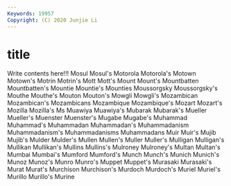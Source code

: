 ```yaml
---
Keywords: 19957
Copyright: (C) 2020 Junjie Li
---
```


# title

Write contents here!!!
Mosul 
Mosul's 
Motorola
Motorola's 
Motown 
Motown's 
Motrin 
Motrin's 
Mott 
Mott's 
Mount 
Mount's 
Mountbatten
Mountbatten's 
Mountie 
Mountie's 
Mounties 
Moussorgsky 
Moussorgsky's 
Mouthe 
Mouthe's 
Mouton 
Mouton's
Mowgli 
Mowgli's 
Mozambican 
Mozambican's 
Mozambicans 
Mozambique 
Mozambique's 
Mozart 
Mozart's 
Mozilla
Mozilla's 
Ms 
Muawiya 
Muawiya's 
Mubarak 
Mubarak's 
Mueller 
Mueller's 
Muenster 
Muenster's
Mugabe 
Mugabe's 
Muhammad 
Muhammad's 
Muhammadan 
Muhammadan's 
Muhammadanism 
Muhammadanism's 
Muhammadanisms 
Muhammadans
Muir 
Muir's 
Mujib 
Mujib's 
Mulder 
Mulder's 
Mullen 
Mullen's 
Muller 
Muller's
Mulligan 
Mulligan's 
Mullikan 
Mullikan's 
Mullins 
Mullins's 
Mulroney 
Mulroney's 
Multan 
Multan's
Mumbai 
Mumbai's 
Mumford 
Mumford's 
Munch 
Munch's 
Munich 
Munich's 
Munoz 
Munoz's
Munro 
Munro's 
Muppet 
Muppet's 
Murasaki 
Murasaki's 
Murat 
Murat's 
Murchison 
Murchison's
Murdoch 
Murdoch's 
Muriel 
Muriel's 
Murillo 
Murillo's 
Murine 
